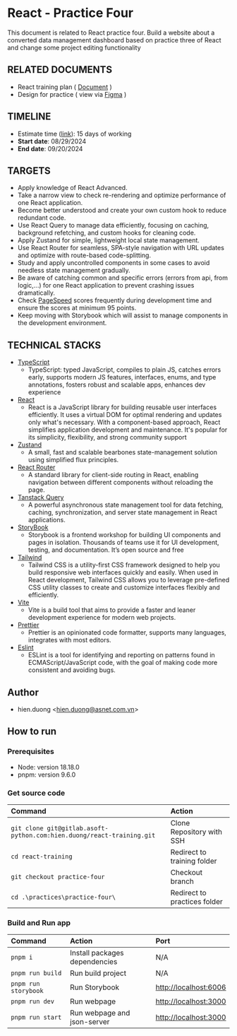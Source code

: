# React - Practice Four

This document is related to React practice four. Build a website about a converted data management dashboard based on practice three of React and change some project editing functionality

## RELATED DOCUMENTS

* React training plan ( [Document](https://docs.google.com/document/d/10GPuskxX7rd66huUL57eAjJ4k-qGsqgf5nMKDHh3ufc/edit) )
* Design for practice ( view via [Figma](https://www.figma.com/design/1nkWBjRpkdkigZk0wHkfJf/Project-Management-(Copy)?node-id=0-1N) )

## TIMELINE

* Estimate time ([link](https://docs.google.com/document/d/1npSSC3duQgFmrbDuSnISdkZ1x69-1ny6zPNaI762qjw/edit)): 15 days of working
* **Start date**: 08/29/2024
* **End date**: 09/20/2024

## TARGETS

* Apply knowledge of React Advanced.
* Take a narrow view to check re-rendering and optimize performance of one React application.
* Become better understood and create your own custom hook to reduce redundant code.
* Use React Query to manage data efficiently, focusing on caching, background refetching, and custom hooks for cleaning code.
* Apply Zustand for simple, lightweight local state management.
* Use React Router for seamless, SPA-style navigation with URL updates and optimize with route-based code-splitting.
* Study and apply uncontrolled components in some cases to avoid needless state management gradually.
* Be aware of catching common and specific errors (errors from api, from logic,...) for one React application to prevent crashing issues dramatically.
* Check [PageSpeed](<https://pagespeed.web.dev/>) scores frequently during development time and ensure the scores at minimum 95 points.
* Keep moving with Storybook which will assist to manage components in the development environment.

## TECHNICAL STACKS

* [TypeScript](https://www.typescriptlang.org/)
  * TypeScript: typed JavaScript, compiles to plain JS, catches errors early, supports modern JS features, interfaces, enums, and type annotations, fosters robust and scalable apps, enhances dev experience
* [React](https://react.dev/learn)
  * React is a JavaScript library for building reusable user interfaces efficiently. It uses a virtual DOM for optimal rendering and updates only what's necessary. With a component-based approach, React simplifies application development and maintenance. It's popular for its simplicity, flexibility, and strong community support
* [Zustand](https://www.npmjs.com/package/zustand)
  * A small, fast and scalable bearbones state-management solution using simplified flux principles.
* [React Router](https://reactrouter.com/)
  * A standard library for client-side routing in React, enabling navigation between different components without reloading the page.
* [Tanstack Query](https://tanstack.com/query/latest/docs/framework/react/overview)
  * A powerful asynchronous state management tool for data fetching, caching, synchronization, and server state management in React applications.
* [StoryBook](https://storybook.js.org)
  * Storybook is a frontend workshop for building UI components and pages in isolation. Thousands of teams use it for UI development, testing, and documentation. It’s open source and free
* [Tailwind](https://tailwindui.com/documentation)
  * Tailwind CSS is a utility-first CSS framework designed to help you build responsive web interfaces quickly and easily. When used in React development, Tailwind CSS allows you to leverage pre-defined CSS utility classes to create and customize interfaces flexibly and efficiently.
* [Vite](https://vitejs.dev/)
  * Vite is a build tool that aims to provide a faster and leaner development experience for modern web projects.
* [Prettier](https://prettier.io/)
  * Prettier is an opinionated code formatter, supports many languages, integrates with most editors.
* [Eslint](https://eslint.org/)
  * ESLint is a tool for identifying and reporting on patterns found in ECMAScript/JavaScript code, with the goal of making code more consistent and avoiding bugs.

## Author

* hien.duong <[hien.duong@asnet.com.vn](hien.duong@asnet.com.vn)>

## How to run

### Prerequisites

* Node: version 18.18.0
* pnpm: version 9.6.0

### Get source code

| Command                                                                           | Action                        |
| :-------------------------------------------------------------------------------- | :---------------------------- |
| `git clone git@gitlab.asoft-python.com:hien.duong/react-training.git`             | Clone Repository with SSH     |
| `cd react-training`                                                               | Redirect to training folder   |
| `git checkout practice-four`                                              | Checkout branch               |
| `cd .\practices\practice-four\`                                                   | Redirect to practices folder  |

### Build and Run app

| Command                                                            | Action                        | Port                    |
| :------------------------------------------------------------------| :---------------------------- | :---------------------- |
| `pnpm i`                                                           | Install packages dependencies | N/A                     |
| `pnpm run build`                                                   | Run build project             | N/A                     |
| `pnpm run storybook`                                               | Run Storybook                 | <http://localhost:6006> |
| `pnpm run dev`                                                     | Run webpage                   | <http://localhost:3000> |
| `pnpm run start`                                                   | Run webpage and json-server   | <http://localhost:3000> |
